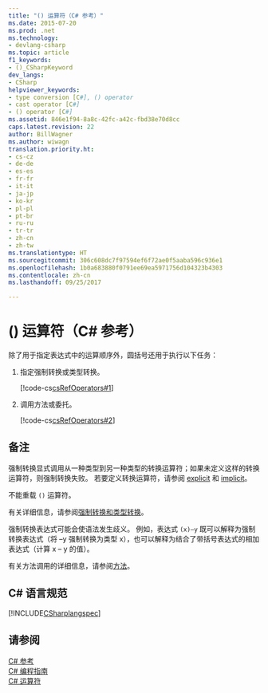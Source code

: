 ```yaml
---
title: "() 运算符（C# 参考）"
ms.date: 2015-07-20
ms.prod: .net
ms.technology:
- devlang-csharp
ms.topic: article
f1_keywords:
- ()_CSharpKeyword
dev_langs:
- CSharp
helpviewer_keywords:
- type conversion [C#], () operator
- cast operator [C#]
- () operator [C#]
ms.assetid: 846e1f94-8a8c-42fc-a42c-fbd38e70d8cc
caps.latest.revision: 22
author: BillWagner
ms.author: wiwagn
translation.priority.ht:
- cs-cz
- de-de
- es-es
- fr-fr
- it-it
- ja-jp
- ko-kr
- pl-pl
- pt-br
- ru-ru
- tr-tr
- zh-cn
- zh-tw
ms.translationtype: HT
ms.sourcegitcommit: 306c608dc7f97594ef6f72ae0f5aaba596c936e1
ms.openlocfilehash: 1b0a683880f0791ee69ea5971756d104323b4303
ms.contentlocale: zh-cn
ms.lasthandoff: 09/25/2017

---
```

# <a name="-operator-c-reference"></a>() 运算符（C# 参考）
除了用于指定表达式中的运算顺序外，圆括号还用于执行以下任务：  
  
1.  指定强制转换或类型转换。  
  
     [!code-cs[csRefOperators#1](../../../csharp/language-reference/operators/codesnippet/CSharp/invocation-operator_1.cs)]  
  
2.  调用方法或委托。  
  
     [!code-cs[csRefOperators#2](../../../csharp/language-reference/operators/codesnippet/CSharp/invocation-operator_2.cs)]  
  
## <a name="remarks"></a>备注  
 强制转换显式调用从一种类型到另一种类型的转换运算符；如果未定义这样的转换运算符，则强制转换失败。 若要定义转换运算符，请参阅 [explicit](../../../csharp/language-reference/keywords/explicit.md) 和 [implicit](../../../csharp/language-reference/keywords/implicit.md)。  
  
 不能重载 `()` 运算符。  
  
 有关详细信息，请参阅[强制转换和类型转换](../../../csharp/programming-guide/types/casting-and-type-conversions.md)。  
  
 强制转换表达式可能会使语法发生歧义。 例如，表达式 `(x)–y` 既可以解释为强制转换表达式（将 –y 强制转换为类型 x），也可以解释为结合了带括号表达式的相加表达式（计算 x – y 的值）。  
  
 有关方法调用的详细信息，请参阅[方法](../../../csharp/programming-guide/classes-and-structs/methods.md)。  
  
## <a name="c-language-specification"></a>C# 语言规范  
 [!INCLUDE[CSharplangspec](~/includes/csharplangspec-md.md)]  
  
## <a name="see-also"></a>请参阅  
 [C# 参考](../../../csharp/language-reference/index.md)   
 [C# 编程指南](../../../csharp/programming-guide/index.md)   
 [C# 运算符](../../../csharp/language-reference/operators/index.md)

